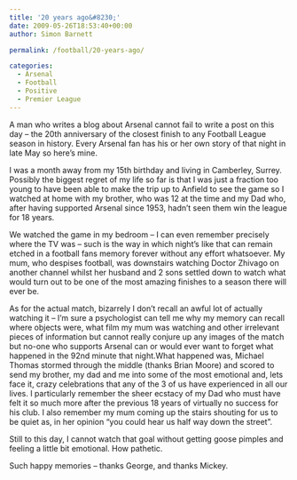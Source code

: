 ```yaml
---
title: '20 years ago&#8230;'
date: 2009-05-26T18:53:40+00:00
author: Simon Barnett

permalink: /football/20-years-ago/

categories:
  - Arsenal
  - Football
  - Positive
  - Premier League
---
```

A man who writes a blog about Arsenal cannot fail to write a post on this day &#8211; the 20th anniversary of the closest finish to any Football League season in history. Every Arsenal fan has his or her own story of that night in late May so here&#8217;s mine.

I was a month away from my 15th birthday and living in Camberley, Surrey. Possibly the biggest regret of my life so far is that I was just a fraction too young to have been able to make the trip up to Anfield to see the game so I watched at home with my brother, who was 12 at the time and my Dad who, after having supported Arsenal since 1953, hadn&#8217;t seen them win the league for 18 years.

We watched the game in my bedroom &#8211; I can even remember precisely where the TV was &#8211; such is the way in which night&#8217;s like that can remain etched in a football fans memory forever without any effort whatsoever. My mum, who despises football, was downstairs watching Doctor Zhivago on another channel whilst her husband and 2 sons settled down to watch what would turn out to be one of the most amazing finishes to a season there will ever be.

As for the actual match, bizarrely I don&#8217;t recall an awful lot of actually watching it &#8211; I&#8217;m sure a psychologist can tell me why my memory can recall where objects were, what film my mum was watching and other irrelevant pieces of information but cannot really conjure up any images of the match but no-one who supports Arsenal can or would ever want to forget what happened in the 92nd minute that night.What happened was, Michael Thomas stormed through the middle (thanks Brian Moore) and scored to send my brother, my dad and me into some of the most emotional and, lets face it, crazy celebrations that any of the 3 of us have experienced in all our lives. I particularly remember the sheer ecstacy of my Dad who must have felt it so much more after the previous 18 years of virtually no success for his club. I also remember my mum coming up the stairs shouting for us to be quiet as, in her opinion &#8220;you could hear us half way down the street&#8221;.

Still to this day, I cannot watch that goal without getting goose pimples and feeling a little bit emotional. How pathetic.

Such happy memories &#8211; thanks George, and thanks Mickey.
